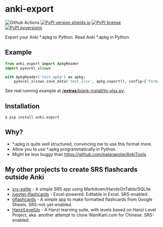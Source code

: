 # anki-export

![Github Actions](https://github.com/<patarapolw/anki-export/actions/workflows/test.yml/badge.svg)
[![PyPI version shields.io](https://img.shields.io/pypi/v/anki-export.svg)](https://pypi.python.org/pypi/anki-export/)
[![PyPI license](https://img.shields.io/pypi/l/anki-export.svg)](https://pypi.python.org/pypi/anki-export/)
[![PyPI pyversions](https://img.shields.io/pypi/pyversions/anki-export.svg)](https://pypi.python.org/pypi/anki-export/)

Export your Anki \*.apkg to Python. Read Anki \*.apkg in Python.

## Example

```python
from anki_export import ApkgReader
import pyexcel_xlsxwx

with ApkgReader('test.apkg') as apkg:
    pyexcel_xlsxwx.save_data('test.xlsx', apkg.export(), config={'format': None})
```

See real running example at [/__extras__/blank-install/to-xlsx.py](/__extras__/blank-install).

## Installation

```commandline
$ pip install anki-export
```

## Why?

- \*.apkg is quite well structured, convincing me to use this format more.
- Allow you to use \*.apkg programmatically in Python.
- Might be less buggy than https://github.com/patarapolw/AnkiTools

## My other projects to create SRS flashcards outside Anki

- [srs-sqlite](https://github.com/patarapolw/srs-sqlite) - A simple SRS app using Markdown/HandsOnTable/SQLite
- [jupyter-flashcards](https://github.com/patarapolw/jupyter-flashcards) - Excel-powered. Editable in Excel. SRS-enabled.
- [gflashcards](https://github.com/patarapolw/gflashcards) - A simple app to make formatted flashcards from Google Sheets. SRS-not-yet-enabled.
- [HanziLevelUp](https://github.com/patarapolw/HanziLevelUp) - A Hanzi learning suite, with levels based on Hanzi Level Project, aka. another attempt to clone WaniKani.com for Chinese. SRS-enabled.
